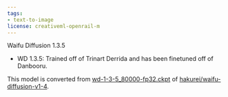 ```yaml
---
tags:
- text-to-image
license: creativeml-openrail-m
---
```


Waifu Diffusion 1.3.5

- WD 1.3.5: Trained off of Trinart Derrida and has been finetuned off of Danbooru.

This model is converted from [wd-1-3-5_80000-fp32.ckpt](https://huggingface.co/hakurei/waifu-diffusion-v1-4/blob/main/models/wd-1-3-5_80000-fp32.ckpt) of [hakurei/waifu-diffusion-v1-4](https://huggingface.co/hakurei/waifu-diffusion-v1-4).